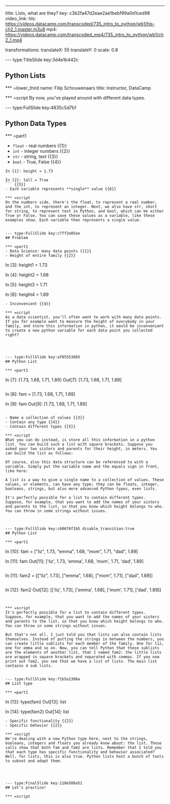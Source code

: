 ---
title: Lists, what are they?
key: c3b2fa47d2eae2ae1bebf99a0d1ced98
video_link:
    hls: https://videos.datacamp.com/transcoded/735_intro_to_python/wb1/hls-ch2_1.master.m3u8
    mp4: https://videos.datacamp.com/transcoded_mp4/735_intro_to_python/wb1/ch2_1.mp4

transformations:
    translateX: 55
    translateY: 0
    scale: 0.8

--- type:TitleSlide key:3d4e1b442c
## Python Lists


*** =lower_third
name: Filip Schouwenaars
title: Instructor, DataCamp

*** =script
By now, you've played around with different data types.




--- type:FullSlide key:4835c5d7b1
## Python Data Types

*** =part1
- `float` - real numbers {{1}}
- `int` - integer numbers {{2}}
- `str` - string, text {{3}}
- `bool` - True, False {{4}}


```
In [1]: height = 1.73

In [2]: tall = True
``` {{5}}
- Each variable represents **single** value {{6}}

*** =script
On the numbers side, there's the float, to represent a real number, and the int, to represent an integer. Next, we also have str, short for string, to represent text in Python, and bool, which can be either True or False. You can save these values as a variable, like these examples show. Each variable then represents a single value.


--- type:FullSlide key:c7ff2e05ee
## Problem

*** =part1
- Data Science: many data points {{1}}
- Height of entire family {{2}}

```
In [3]: height1 = 1.73

In [4]: height2 = 1.68

In [5]: height3 = 1.71

In [6]: height4 = 1.89
``` {{3}}
- Inconvenient {{4}}

*** =script
As a data scientist, you'll often want to work with many data points. If you for example want to measure the height of everybody in your family, and store this information in python, it would be inconvenient to create a new python variable for each data point you collected right?




--- type:FullSlide key:af85553803
## Python List

*** =part1

```
In [7]: [1.73, 1.68, 1.71, 1.89]
Out[7]: [1.73, 1.68, 1.71, 1.89]
``` {{1}}
```
In [8]: fam = [1.73, 1.68, 1.71, 1.89]

In [9]: fam
Out[9]: [1.73, 1.68, 1.71, 1.89]
``` {{2}}

- Name a collection of values {{3}}
- Contain any type {{4}}
- Contain different types {{5}}

*** =script
What you can do instead, is store all this information in a python list. You can build such a list with square brackets. Suppose you asked your two sisters and parents for their height, in meters. You can build the list as follows:

Of course, also this data structure can be referenced to with a variable. Simply put the variable name and the equals sign in front, like here:

A list is a way to give a single name to a collection of values. These values, or elements, can have any type; they can be floats, integer, booleans, strings, but also more advanced Python types, even lists.

It's perfectly possible for a list to contain different types. Suppose, for example, that you want to add the names of your sisters and parents to the list, so that you know which height belongs to who. You can throw in some strings without issues.



--- type:FullSlide key:c60676f1b5 disable_transition:true
## Python List

*** =part1

```
In [10]: fam = ["liz", 1.73, "emma", 1.68, "mom", 1.71, "dad", 1.89]

In [11]: fam
Out[11]: ['liz', 1.73, 'emma', 1.68, 'mom', 1.71, 'dad', 1.89]
``` {{1}}

```
In [11]: fam2 = [["liz", 1.73],
                 ["emma", 1.68],
                 ["mom", 1.71],
                 ["dad", 1.89]]
``` {{2}}
```
In [12]: fam2
Out[12]: [['liz', 1.73], ['emma', 1.68], ['mom', 1.71], ['dad', 1.89]]
``` {{3}}


*** =script
It's perfectly possible for a list to contain different types. Suppose, for example, that you want to add the names of your sisters and parents to the list, so that you know which height belongs to who. You can throw in some strings without issues.

But that's not all. I just told you that lists can also contain lists themselves. Instead of putting the strings in between the numbers, you can create little sublists for each member of the family. One for liz, one for emma and so on. Now, you can tell Python that these sublists are the elements of another list, that I named fam2: the little lists are wrapped in square brackets and separated with commas. If you now print out fam2, you see that we have a list of lists. The main list contains 4 sub lists.


--- type:FullSlide key:f1b5a1306a
## List type

*** =part1
```
In [13]: type(fam)
Out[13]: list

In [14]: type(fam2)
Out[14]: list
``` {{1}}
- Specific functionality {{2}}
- Specific behavior {{2}}

*** =script
We're dealing with a new Python type here, next to the strings, booleans, integers and floats you already know about: the list. These calls show that both fam and fam2 are lists. Remember that I told you that each type has specific functionality and behavior associated? Well, for lists, this is also true. Python lists host a bunch of tools to subset and adapt them.




--- type:FinalSlide key:110e580a51
## Let's practice!

*** =script
